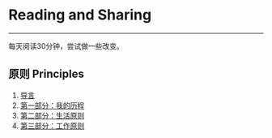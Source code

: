 # Reading and Sharing

---

每天阅读30分钟，尝试做一些改变。



## 原则 Principles

1. [导言](https://github.com/KuKuXia/Reading-and-Sharing/blob/master/PDF/%E5%8E%9F%E5%88%99-%E5%AF%BC%E8%A8%80.pdf)
2. [第一部分：我的历程](https://github.com/KuKuXia/Reading-and-Sharing/blob/master/PDF/%E7%AC%AC%E4%B8%80%E9%83%A8%E5%88%86%EF%BC%9A%E6%88%91%E7%9A%84%E5%8E%86%E7%A8%8B.pdf)
3. [第二部分：生活原则](https://github.com/KuKuXia/Reading-and-Sharing/blob/master/PDF/%E7%AC%AC%E4%BA%8C%E9%83%A8%E5%88%86%EF%BC%9A%E7%94%9F%E6%B4%BB%E5%8E%9F%E5%88%99.pdf)
4. [第三部分：工作原则](https://github.com/KuKuXia/Reading-and-Sharing/blob/master/PDF/%E7%AC%AC%E4%B8%89%E9%83%A8%E5%88%86%EF%BC%9A%20%E5%B7%A5%E4%BD%9C%E5%8E%9F%E5%88%99.pdf)

